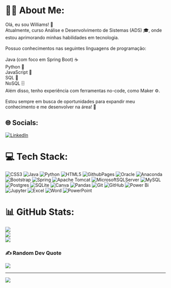 # 👨‍💻 About Me:
Olá, eu sou Williams! 👋<br>Atualmente, curso Análise e Desenvolvimento de Sistemas (ADS) 🎓, onde estou aprimorando minhas habilidades em tecnologia.<br><br>Possuo conhecimentos nas seguintes linguagens de programação:<br><br>Java (com foco em Spring Boot) ☕<br>Python 🐍<br>JavaScript 📜<br>SQL 💾<br>NoSQL 🗄️<br>Além disso, tenho experiência com ferramentas no-code, como Maker ⚙️.<br><br>Estou sempre em busca de oportunidades para expandir meu conhecimento e me desenvolver na área! 🚀


## 🌐 Socials:
[![LinkedIn](https://img.shields.io/badge/LinkedIn-%230077B5.svg?logo=linkedin&logoColor=white)](https://www.linkedin.com/in/williams-américo)


# 💻 Tech Stack:
![CSS3](https://img.shields.io/badge/css3-%231572B6.svg?style=for-the-badge&logo=css3&logoColor=white) ![Java](https://img.shields.io/badge/java-%23ED8B00.svg?style=for-the-badge&logo=openjdk&logoColor=white) ![Python](https://img.shields.io/badge/python-3670A0?style=for-the-badge&logo=python&logoColor=ffdd54) ![HTML5](https://img.shields.io/badge/html5-%23E34F26.svg?style=for-the-badge&logo=html5&logoColor=white) ![GithubPages](https://img.shields.io/badge/github%20pages-121013?style=for-the-badge&logo=github&logoColor=white) ![Oracle](https://img.shields.io/badge/Oracle-F80000?style=for-the-badge&logo=oracle&logoColor=white) ![Anaconda](https://img.shields.io/badge/Anaconda-%2344A833.svg?style=for-the-badge&logo=anaconda&logoColor=white) ![Bootstrap](https://img.shields.io/badge/bootstrap-%238511FA.svg?style=for-the-badge&logo=bootstrap&logoColor=white) ![Spring](https://img.shields.io/badge/spring-%236DB33F.svg?style=for-the-badge&logo=spring&logoColor=white) ![Apache Tomcat](https://img.shields.io/badge/apache%20tomcat-%23F8DC75.svg?style=for-the-badge&logo=apache-tomcat&logoColor=black) ![MicrosoftSQLServer](https://img.shields.io/badge/Microsoft%20SQL%20Server-CC2927?style=for-the-badge&logo=microsoft%20sql%20server&logoColor=white) ![MySQL](https://img.shields.io/badge/mysql-4479A1.svg?style=for-the-badge&logo=mysql&logoColor=white) ![Postgres](https://img.shields.io/badge/postgres-%23316192.svg?style=for-the-badge&logo=postgresql&logoColor=white) ![SQLite](https://img.shields.io/badge/sqlite-%2307405e.svg?style=for-the-badge&logo=sqlite&logoColor=white) ![Canva](https://img.shields.io/badge/Canva-%2300C4CC.svg?style=for-the-badge&logo=Canva&logoColor=white) ![Pandas](https://img.shields.io/badge/pandas-%23150458.svg?style=for-the-badge&logo=pandas&logoColor=white) ![Git](https://img.shields.io/badge/git-%23F05033.svg?style=for-the-badge&logo=git&logoColor=white) ![GitHub](https://img.shields.io/badge/github-%23121011.svg?style=for-the-badge&logo=github&logoColor=white) ![Power Bi](https://img.shields.io/badge/power_bi-F2C811?style=for-the-badge&logo=powerbi&logoColor=black) ![Jupyter](https://img.shields.io/badge/jupyter-%23F37626.svg?style=for-the-badge&logo=jupyter&logoColor=white) ![Excel](https://img.shields.io/badge/excel-%2317A800.svg?style=for-the-badge&logo=microsoft-excel&logoColor=white) ![Word](https://img.shields.io/badge/word-%234E81B7.svg?style=for-the-badge&logo=microsoft-word&logoColor=white) ![PowerPoint](https://img.shields.io/badge/powerpoint-%23D83B01.svg?style=for-the-badge&logo=microsoft-powerpoint&logoColor=white)
# 📊 GitHub Stats:
![](https://github-readme-stats.vercel.app/api?username=Williamsads&theme=github_dark&hide_border=false&include_all_commits=false&count_private=false)<br/>
![](https://github-readme-streak-stats.herokuapp.com/?user=Williamsads&theme=github_dark&hide_border=false)<br/>
![](https://github-readme-stats.vercel.app/api/top-langs/?username=Williamsads&theme=github_dark&hide_border=false&include_all_commits=false&count_private=false&layout=compact)

### ✍️ Random Dev Quote
![](https://quotes-github-readme.vercel.app/api?type=horizontal&theme=merko)


---
[![](https://visitcount.itsvg.in/api?id=Williamsads&icon=1&color=1)](https://visitcount.itsvg.in)

<!-- Proudly created with GPRM ( https://gprm.itsvg.in ) -->
